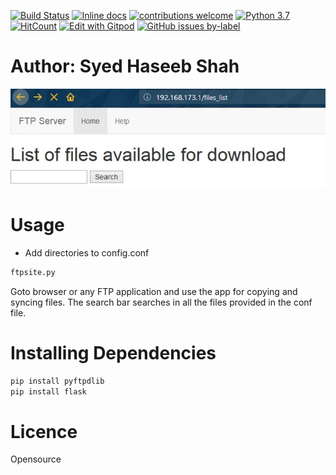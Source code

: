 
[![Build Status](https://travis-ci.org/QuantumNovice/Python-FTP-App-for-file-transfer.svg?branch=master)](https://travis-ci.org/QuantumNovice/Python-FTP-App-for-file-transfer)
[![Inline docs](http://inch-ci.org/github/QuantumNovice/Python-FTP-App-for-file-transfer.svg?branch=master)](http://inch-ci.org/github/QuantumNovice/Python-FTP-App-for-file-transfer)
[![contributions welcome](https://img.shields.io/badge/contributions-welcome-brightgreen.svg?style=flat)](https://github.com/dwyl/esta/issues)
[![Python 3.7](https://img.shields.io/badge/python-3.7-blue.svg)](https://www.python.org/downloads/release/python-370/)
[![HitCount](http://hits.dwyl.com/QuantumNovice/Python-FTP-App-for-file-transfer.svg?style=flat)](http://hits.dwyl.com/QuantumNovice/Python-FTP-App-for-file-transfer)
[![Edit with Gitpod](https://gitpod.io/button/open-in-gitpod.svg)](https://gitpod.io/#https://github.com/badges/shields)
[![GitHub issues by-label](https://img.shields.io/github/issues/badges/shields/good%20first%20issue.svg)](https://github.com/badges/shields/issues?q=is%3Aissue+is%3Aopen+label%3A%22good+first+issue%22)

# Author: Syed Haseeb Shah

![](https://github.com/QuantumNovice/Python-FTP-App-for-file-transfer/blob/master/search.JPG)

# Usage

* Add directories to config.conf
```bash
ftpsite.py
```
Goto browser or any FTP application and use the app for copying 
and syncing files.
The search bar searches in all the files provided in the conf file.
# Installing Dependencies
```python
pip install pyftpdlib
pip install flask
```


# Licence
Opensource
